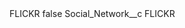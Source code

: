 <?xml version="1.0" encoding="UTF-8"?>
<CustomMetadata xmlns="http://soap.sforce.com/2006/04/metadata" xmlns:xsi="http://www.w3.org/2001/XMLSchema-instance" xmlns:xsd="http://www.w3.org/2001/XMLSchema">
    <label>FLICKR</label>
    <protected>false</protected>
    <values>
        <field>Social_Network__c</field>
        <value xsi:type="xsd:string">FLICKR</value>
    </values>
</CustomMetadata>
